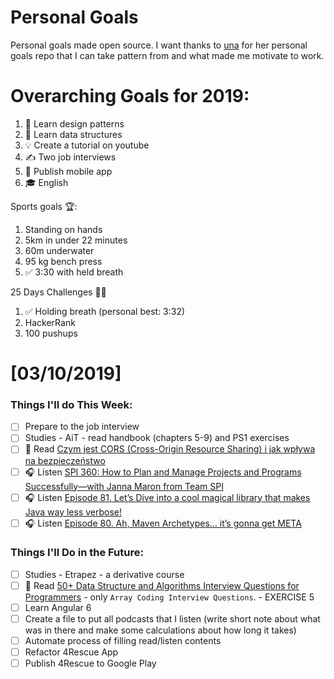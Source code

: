 Personal Goals
==============

Personal goals made open source. I want thanks to [una](https://github.com/una/personal-goals) for her personal goals repo that I can take pattern from and what made me motivate to work. 


# Overarching Goals for 2019:
1. 💚 Learn design patterns
2. 💙 Learn data structures
3. 💡 Create a tutorial on youtube
4. ✍️ Two job interviews
5. 📱 Publish mobile app
6. 🎓 English

Sports goals 🏆:
1. Standing on hands
2. 5km in under 22 minutes
3. 60m underwater
4. 95 kg bench press
5. ✅ 3:30 with held breath

25 Days Challenges 💪💪
1. ✅ Holding breath (personal best: 3:32)
2. HackerRank
3. 100 pushups

# [03/10/2019]

### Things I'll do This Week:

- [ ] Prepare to the job interview
- [ ] Studies - AiT - read handbook (chapters 5-9) and PS1 exercises
- [ ] 📗 Read [Czym jest CORS (Cross-Origin Resource Sharing) i jak wpływa na bezpieczeństwo](https://sekurak.pl/czym-jest-cors-cross-origin-resource-sharing-i-jak-wplywa-na-bezpieczenstwo/)
- [ ] 🎧 Listen [SPI 360: How to Plan and Manage Projects and Programs Successfully—with Janna Maron from Team SPI](https://www.smartpassiveincome.com/podcasts/how-to-plan-and-manage-projects-and-programs-successfully/)
- [ ] 🎧 Listen [Episode 81. Let’s Dive into a cool magical library that makes Java way less verbose!](https://www.javapubhouse.com/2019/03/episode-81-lets-dive-into-a-cool-magical-library-that-makes-java-way-less-verbose.html)
- [ ] 🎧 Listen [Episode 80. Ah, Maven Archetypes… it’s gonna get META](https://www.javapubhouse.com/2019/02/episode-80-ah-maven-archetypes-its-gonna-get-meta.html)

### Things I'll Do in the Future:

- [ ] Studies - Etrapez - a derivative course
- [ ] 📗 Read [50+ Data Structure and Algorithms Interview Questions for Programmers](https://hackernoon.com/50-data-structure-and-algorithms-interview-questions-for-programmers-b4b1ac61f5b0) - only `Array Coding Interview Questions`. - EXERCISE 5
- [ ] Learn Angular 6
- [ ] Create a file to put all podcasts that I listen (write short note about what was in there and make some calculations about how long it takes)
- [ ] Automate process of filling read/listen contents
- [ ] Refactor 4Rescue App
- [ ] Publish 4Rescue to Google Play
